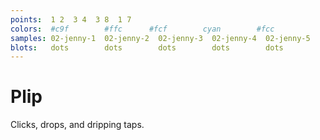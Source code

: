 ```yaml
---
points:  1 2  3 4  3 8  1 7
colors:  #c9f        #ffc      #fcf        cyan        #fcc
samples: 02-jenny-1  02-jenny-2  02-jenny-3  02-jenny-4  02-jenny-5
blots:   dots        dots        dots        dots        dots
---
```


Plip
====

Clicks, drops, and dripping taps. 